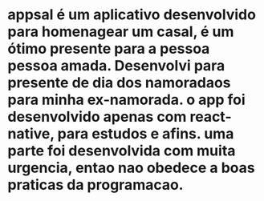 # appsal é um aplicativo desenvolvido para homenagear um casal, é um ótimo presente para a pessoa pessoa amada. Desenvolvi para presente de dia dos namoradaos para minha ex-namorada. o app foi desenvolvido apenas com react-native, para estudos e afins. uma parte foi desenvolvida com muita urgencia, entao nao obedece a boas praticas da programacao.
